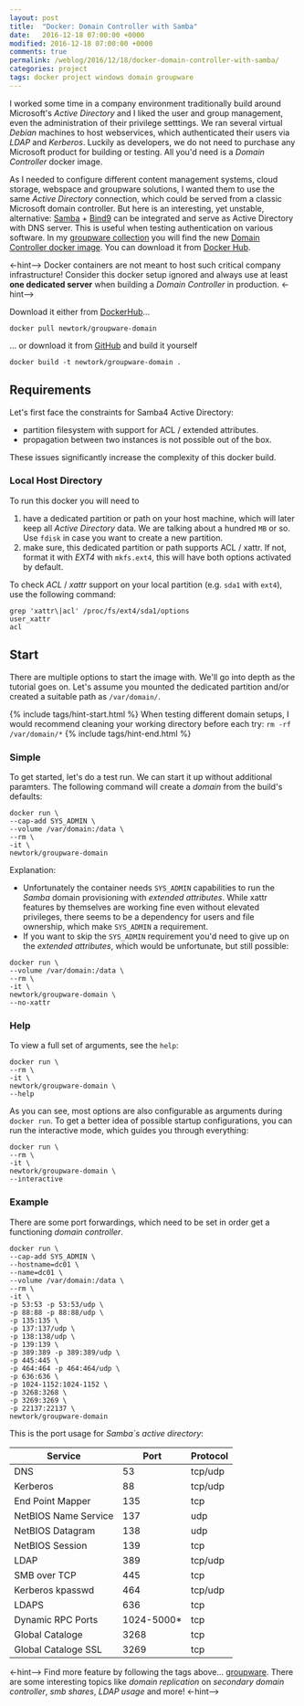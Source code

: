 ```yaml
---
layout: post
title:  "Docker: Domain Controller with Samba"
date:   2016-12-18 07:00:00 +0000
modified: 2016-12-18 07:00:00 +0000 
comments: true
permalink: /weblog/2016/12/18/docker-domain-controller-with-samba/
categories: project 
tags: docker project windows domain groupware
---
```


I worked some time in a company environment traditionally build around Microsoft's *Active Directory* and I liked the user and group management, even the administration of their privilege setttings. We ran several virtual *Debian* machines to host webservices, which authenticated their users via *LDAP* and *Kerberos*. Luckily as developers, we do not need to purchase any Microsoft product for building or testing. All you'd need is a *Domain Controller* docker image.


<!--more-->

As I needed to configure different content management systems, cloud storage, webspace and groupware solutions, I wanted them to use the same *Active Directory* connection, which could be served from a classic Microsoft domain controller. But here is an interesting, yet unstable, alternative: [Samba][samba] + [Bind9][bind9] can be integrated and serve as Active Directory with DNS server. This is useful when testing authentication on various software. In my [groupware collection][github-main] you will find the new [Domain Controller docker image][github-domain]. You can download it from [Docker Hub][dockerhub].


<-hint-->
Docker containers are not meant to host such critical company infrastructure! Consider this docker setup ignored and always use at least **one dedicated server** when building a *Domain Controller* in production.
<-hint-->



Download it either from [DockerHub][dockerhub]...

```
docker pull newtork/groupware-domain
```

... or download it from [GitHub][github-domain] and build it yourself

```
docker build -t newtork/groupware-domain .
```



## Requirements

Let's first face the constraints for Samba4 Active Directory:

 - partition filesystem with support for ACL / extended attributes.
 - propagation between two instances is not possible out of the box.

These issues significantly increase the complexity of this docker build.

### Local Host Directory

To run this docker you will need to

 1. have a dedicated partition or path on your host machine, which will later keep all *Active Directory* data. We are talking about a hundred `MB` or so. Use `fdisk` in case you want to create a new partition.
 1. make sure, this dedicated partition or path supports ACL / xattr. If not, format it with *EXT4* with `mkfs.ext4`, this will have both options activated by default.

To check *ACL* / *xattr* support on your local partition (e.g. `sda1` with `ext4`), use the following command:

```
grep 'xattr\|acl' /proc/fs/ext4/sda1/options
user_xattr
acl
```

## Start

There are multiple options to start the image with. We'll go into depth as the tutorial goes on. Let's assume you mounted the dedicated partition and/or created a suitable path as `/var/domain/`.



{% include tags/hint-start.html %}
When testing different domain setups, I would recommend cleaning your working directory before each try: `rm -rf /var/domain/*`
{% include tags/hint-end.html %}



### Simple

To get started, let's do a test run. We can start it up without additional paramters. The following command will create a *domain* from the build's defaults:

```
docker run \
--cap-add SYS_ADMIN \
--volume /var/domain:/data \
--rm \
-it \
newtork/groupware-domain
```

Explanation:

 - Unfortunately the container needs `SYS_ADMIN` capabilities to run the *Samba* domain provisioning with *extended attributes*. While xattr features by themselves are working fine even without elevated privileges, there seems to be a dependency for users and file ownership, which make `SYS_ADMIN` a requirement.
 - If you want to skip the `SYS_ADMIN` requirement you'd need to give up on the *extended attributes*, which would be unfortunate, but still possible:

```
docker run \
--volume /var/domain:/data \
--rm \
-it \
newtork/groupware-domain \
--no-xattr
```

### Help

To view a full set of arguments, see the `help`:

```
docker run \
--rm \
-it \
newtork/groupware-domain \
--help
```

As you can see, most options are also configurable as arguments during `docker run`. To get a better idea of possible startup configurations, you can run the interactive mode, which guides you through everything:

```
docker run \
--rm \
-it \
newtork/groupware-domain \
--interactive
```


### Example

There are some port forwardings, which need to be set in order get a functioning *domain controller*.

```
docker run \
--cap-add SYS_ADMIN \
--hostname=dc01 \
--name=dc01 \
--volume /var/domain:/data \
--rm \
-it \
-p 53:53 -p 53:53/udp \
-p 88:88 -p 88:88/udp \
-p 135:135 \
-p 137:137/udp \
-p 138:138/udp \
-p 139:139 \
-p 389:389 -p 389:389/udp \
-p 445:445 \
-p 464:464 -p 464:464/udp \
-p 636:636 \
-p 1024-1152:1024-1152 \
-p 3268:3268 \
-p 3269:3269 \
-p 22137:22137 \
newtork/groupware-domain
```

This is the port usage for *Samba`s active directory*:


| Service | Port | Protocol |
|---|---|---|
| DNS | 53 | tcp/udp |
| Kerberos | 88 | tcp/udp |
| End Point Mapper | 135 | tcp |
| NetBIOS Name Service | 137 | udp |
| NetBIOS Datagram | 138 | udp |
| NetBIOS Session | 139 | tcp |
| LDAP | 389 | tcp/udp |
| SMB over TCP | 445 | tcp |
| Kerberos kpasswd | 464 | tcp/udp |
| LDAPS | 636 | tcp |
| Dynamic RPC Ports | 1024-5000* | tcp |
| Global Cataloge | 3268 | tcp |
| Global Cataloge SSL | 3269 | tcp |


<-hint-->
Find more feature by following the tags above... [groupware][more]. There are some interesting topics like *domain replication* on *secondary domain controller*, *smb shares*, *LDAP usage* and more!
<-hint-->


[bind9]: https://wiki.debian.org/Bind9
[samba]: https://wiki.samba.org/index.php/Main_Page
[more]: /tag/groupware/
[github-main]: https://github.com/newtork/docker-groupware
[github-domain]: https://github.com/newtork/docker-groupware-domain
[dockerhub]: https://hub.docker.com/r/newtork/groupware-domain/